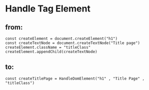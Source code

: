 # Handle Tag Element

## from:

```
const createElement = document.createElement("h1")
const createTextNode = document.createTextNode("Title page")
createElement.className = "titleClass"
createElement.appendChild(createTextNode)

```

## to:

```
const createTitlePage = HandleDomElement("h1" , "Title Page" , "titleClass")
```
